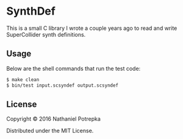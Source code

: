 # SynthDef

This is a small C library I wrote a couple years ago to read and write
SuperCollider synth definitions.

## Usage

Below are the shell commands that run the test code:

```sh
$ make clean
$ bin/test input.scsyndef output.scsyndef
```

## License

Copyright © 2016 Nathaniel Potrepka

Distributed under the MIT License.
